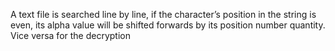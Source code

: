 A text file is searched line by line, if the character’s position in the string is even, its alpha value will be
shifted forwards by its position number quantity. Vice versa for the decryption

